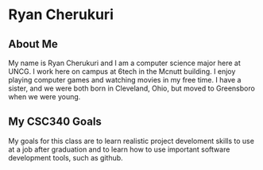 # Ryan Cherukuri

## About Me
My name is Ryan Cherukuri and I am a computer science major here at UNCG. I work here on campus at 6tech in the Mcnutt building. I enjoy playing computer games and watching movies in my free time. I have a sister, and we were both born in Cleveland, Ohio, but moved to Greensboro when we were young. 

## My CSC340 Goals
My goals for this class are to learn realistic project develoment skills to use at a job after graduation and to learn how to use important software development tools, such as github. 